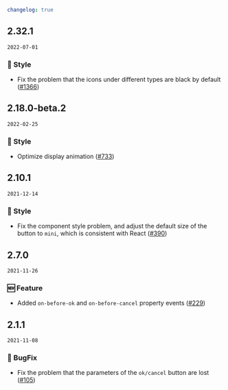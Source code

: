 ```yaml
changelog: true
```

## 2.32.1

`2022-07-01`

### 💅 Style

- Fix the problem that the icons under different types are black by default ([#1366](https://github.com/arco-design/arco-design-vue/pull/1366))


## 2.18.0-beta.2

`2022-02-25`

### 💅 Style

- Optimize display animation ([#733](https://github.com/arco-design/arco-design-vue/pull/733))


## 2.10.1

`2021-12-14`

### 💅 Style

- Fix the component style problem, and adjust the default size of the button to `mini`, which is consistent with React ([#390](https://github.com/arco-design/arco-design-vue/pull/390))


## 2.7.0

`2021-11-26`

### 🆕 Feature

- Added `on-before-ok` and `on-before-cancel` property events ([#229](https://github.com/arco-design/arco-design-vue/pull/229))


## 2.1.1

`2021-11-08`

### 🐛 BugFix

- Fix the problem that the parameters of the `ok/cancel` button are lost ([#105](https://github.com/arco-design/arco-design-vue/pull/105))

